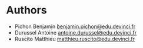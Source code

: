 # Authors
* Pichon Benjamin benjamin.pichon@edu.devinci.fr
* Durussel Antoine antoine.durussel@edu.devinci.fr
* Ruscito Matthieu matthieu.ruscito@edu.devinci.fr
